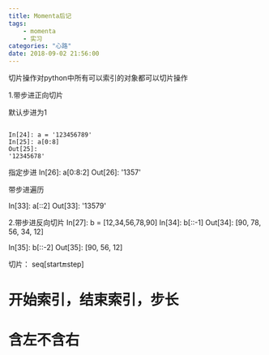 ```yaml
---
title: Momenta后记
tags: 
	- momenta
	- 实习
categories: "心路"
date: 2018-09-02 21:56:00
---
```

切片操作对python中所有可以索引的对象都可以切片操作

1.带步进正向切片

默认步进为1
``` python{.line-numbers}

In[24]: a = '123456789'
In[25]: a[0:8]
Out[25]: 
'12345678'
```

指定步进
In[26]: a[0:8:2]
Out[26]: 
'1357'

带步进遍历

In[33]: a[::2]
Out[33]: 
'13579'

2.带步进反向切片
In[27]: b = [12,34,56,78,90]
In[34]: b[::-1]
Out[34]: 
[90, 78, 56, 34, 12]

In[35]: b[::-2]
Out[35]: 
[90, 56, 12]

切片：
seq[start:end:step]
# 开始索引，结束索引，步长
# 含左不含右





